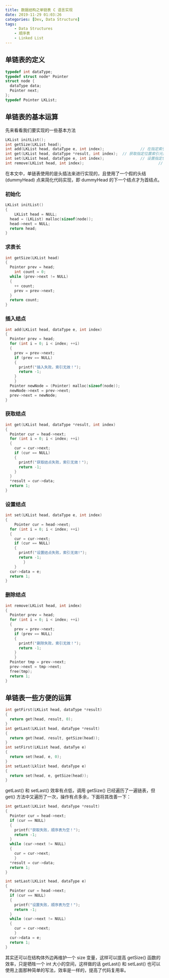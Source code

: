 ```yaml
---
title: 数据结构之单链表 C 语言实现
date: 2019-11-29 01:03:26
categories: [Dev, Data Structure]
tags:
    - Data Structures
    - 顺序表
    - Linked List
---
```

## 单链表的定义

```c
typedef int dataType;
typedef struct node* Pointer
struct node {
  dataType data;
  Pointer next;
};
typedef Pointer LKList;
```

## 单链表的基本运算

先来看看我们要实现的一些基本方法

```c
LKList initList();																	// 初始化链表
int getSize(LKList head);														// 求表长
int add(LKList head, dataType e, int index);				// 在指定索引处插入结点元素
int get(LKList head, dataType *result, int index);	// 获取指定位置索引元素
int set(LKList head, dataType e, int index);				// 设置指定位置索引元素
int remove(LKList head, int index);									// 删除指定索引的结点元素
```

在本文中，单链表使用的是头插法来进行实现的，且使用了一个假的头结 (dummyHead) 点来简化代码实现，即 dummyHead 的下一个结点才为首结点。

### 初始化

```c
LKList initList()
{
	LKList head = NULL;
  head = (LKList) malloc(sizeof(node));
  head->next = NULL;
  return head;
}
```

### 求表长

```c
int getSize(LKList head)
{
  Pointer prev = head;
	int count = 0;
  while (prev->next != NULL)
  {
    ++ count;
    prev = prev->next;
  }
  return count;
}
```

### 插入结点

```c
int add(LKList head, dataType e, int index)
{
  Pointer prev = head;
  for (int i = 0; i < index; ++i)
  {
    prev = prev->next;
    if (prev == NULL)
    {
      printf("插入失败，索引无效！");
      return -1;
    }
	}
  Pointer newNode = (Pointer) malloc(sizeof(node));
  newNode->next = prev->next;
  prev->next = newNode;
}
```

### 获取结点

```c
int get(LKList head, dataType *result, int index)
{
  Pointer cur = head->next;
  for (int i = 0; i < index; ++i)
  {
    cur = cur->next;
    if (cur == NULL)
    {
      printf("获取结点失败，索引无效！");
      return -1;
    }
  }
  *result = cur->data;
  return 1;
}
```

### 设置结点

```c
int set(LKList head, dataType e, int index)
{
	Pointer cur = head->next;
  for (int i = 0; i < index; ++i)
  {
    cur = cur->next;
    if (cur == NULL)
    {
      printf("设置结点失败，索引无效!");
      return -1;
		}
	}
  cur->data = e;
  return 1;
}
```

### 删除结点

```c
int remove(LKList head, int index)
{
  Pointer prev = head;
  for (int i = 0; i < index; ++i)
  {
    prev = prev->next;
    if (prev == NULL)
    {
      printf("删除失败，索引无效！");
      return -1;
    }
	}
  Pointer tmp = prev->next;
  prev->next = tmp->next;
  free(tmp);
  return 1;
}
```

## 单链表一些方便的运算

```c
int getFirst(LKList head, dataType *result)
{
  return get(head, result, 0);
}
int getLast(LKList head, dataType *result)
{
  return get(head, result, getSize(head));
}
int setFirst(LKList head, dataTye e)
{
  return set(head, e, 0);
}
int setLast(Lklist head, dataType e)
{
  return set(head, e, getSize(head));
}
```

getLast() 和 setLast() 效率有点低，调用 getSize() 已经遍历了一遍链表，但 get() 方法中又遍历了一次，操作有点多余，下面将其改善一下：

```c
int getLast(LKList head, dataType *result)
{
  Pointer cur = head->next;
  if (cur == NULL)
  {
    printf("获取失败，顺序表为空！");
    return -1;
  }
  while (cur->next != NULL)
  {
    cur = cur->next;
	}
  *result = cur->data;
  return 1;
}

int setLast(LKList head, dataType e)
{
  Pointer cur = head->next;
  if (cur == NULL)
  {
    printf("设置失败，顺序表为空！");
    return -1;
  }
  while (cur->next != NULL)
  {
    cur = cur->next;
	}
  cur->data = e;
  return 1;
}
```

其实还可以在结构体外边再维护一个 size 变量，这样可以提高 getSize() 函数的效率，只是牺牲一个 int 大小的空间，这样做的话 getLast() 和 setLast() 也可以使用上面那种简单的写法，效率是一样的，提高了代码复用率。